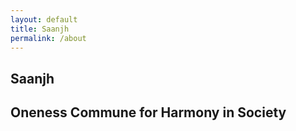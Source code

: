 ```yaml
---
layout: default
title: Saanjh
permalink: /about
---
```


## Saanjh

## Oneness Commune for Harmony in Society